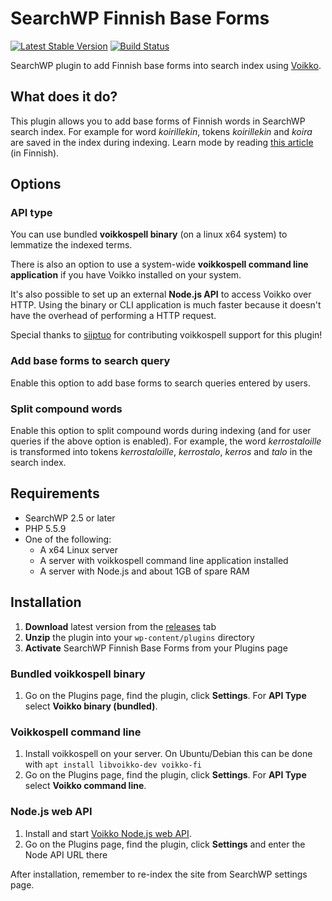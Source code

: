 # SearchWP Finnish Base Forms

[![Latest Stable Version](https://poser.pugx.org/joppuyo/searchwp-finnish-base-forms/v/stable)](https://packagist.org/packages/joppuyo/searchwp-finnish-base-forms) [![Build Status](https://travis-ci.org/joppuyo/searchwp-finnish-base-forms.svg?branch=master)](https://travis-ci.org/joppuyo/searchwp-finnish-base-forms)

SearchWP plugin to add Finnish base forms into search index using [Voikko](https://voikko.puimula.org/).

## What does it do?

This plugin allows you to add base forms of Finnish words in SearchWP search index. For example for word *koirillekin*, tokens *koirillekin* and *koira* are saved in the index during indexing. Learn mode by reading [this article](https://www.creuna.com/fi/ajankohtaista/wordpress-haku-searchwp-voikko/) (in Finnish).

## Options

### API type

You can use bundled **voikkospell binary** (on a linux x64 system) to lemmatize the indexed terms.

There is also an option to use a system-wide **voikkospell command line application** if you have Voikko installed on your system.

It's also possible to set up an external **Node.js API** to access Voikko over HTTP. Using the binary or CLI application is much faster because it doesn't have the overhead of performing a HTTP request.

Special thanks to [siiptuo](https://github.com/siiptuo) for contributing voikkospell support for this plugin!

### Add base forms to search query

Enable this option to add base forms to search queries entered by users.

### Split compound words

Enable this option to split compound words during indexing (and for user queries if the above option is enabled). For example, the word *kerrostaloille* is transformed into tokens *kerrostaloille*,  *kerrostalo*, *kerros* and *talo* in the search index.

## Requirements

* SearchWP 2.5 or later
* PHP 5.5.9
* One of the following:
  * A x64 Linux server 
  * A server with voikkospell command line application installed
  * A server with  Node.js and about 1GB of spare RAM

## Installation

1. **Download** latest version from the [releases](https://github.com/joppuyo/searchwp-finnish-base-forms/releases) tab
2. **Unzip** the plugin into your `wp-content/plugins` directory
3. **Activate** SearchWP Finnish Base Forms from your Plugins page

### Bundled voikkospell binary

1. Go on the Plugins page, find the plugin, click **Settings**. For **API Type** select **Voikko binary (bundled)**.

### Voikkospell command line

1. Install voikkospell on your server. On Ubuntu/Debian this can be done with `apt install libvoikko-dev voikko-fi`
2. Go on the Plugins page, find the plugin, click **Settings**. For **API Type** select **Voikko command line**.

### Node.js web API

1. Install and start [Voikko Node.js web API](https://github.com/joppuyo/voikko-node-web-api).
2. Go on the Plugins page, find the plugin, click **Settings** and enter the Node API URL there

After installation, remember to re-index the site from SearchWP settings page.

